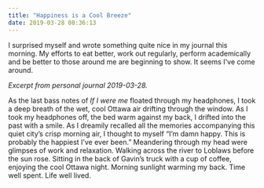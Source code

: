 ```yaml
---
title: "Happiness is a Cool Breeze"
date: 2019-03-28 08:36:13
---
```


I surprised myself and wrote something quite nice in my journal this morning. My efforts to eat better, work out regularly, perform academically and be better to those around me are beginning to show. It seems I've come around.

_Excerpt from personal journal 2019-03-28._

As the last bass notes of _If I were me_ floated through my headphones, I took a deep breath of the wet, cool Ottawa air drifting through the window. As I took my headphones off, the bed warm against my back, I drifted into the past with a smile. As I dreamily recalled all the memories accompanying this quiet city’s crisp morning air, I thought to myself “I’m damn happy. This is probably the happiest I’ve ever been.” Meandering through my head were glimpses of work and relaxation. Walking across the river to Loblaws before the sun rose. Sitting in the back of Gavin’s truck with a cup of coffee, enjoying the cool Ottawa night. Morning sunlight warming my back. Time well spent. Life well lived.
